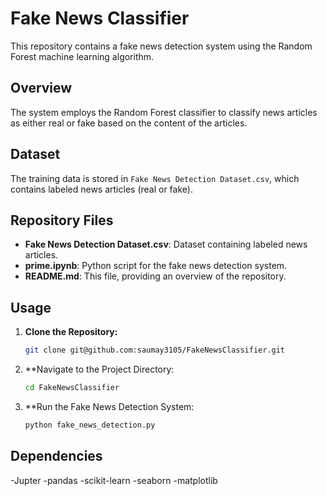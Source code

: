 # Fake News Classifier

This repository contains a fake news detection system using the Random Forest machine learning algorithm.

## Overview

The system employs the Random Forest classifier to classify news articles as either real or fake based on the content of the articles.

## Dataset

The training data is stored in `Fake News Detection Dataset.csv`, which contains labeled news articles (real or fake).

## Repository Files

- **Fake News Detection Dataset.csv**: Dataset containing labeled news articles.
- **prime.ipynb**: Python script for the fake news detection system.
- **README.md**: This file, providing an overview of the repository.

## Usage

1. **Clone the Repository:**
   ```bash
   git clone git@github.com:saumay3105/FakeNewsClassifier.git
2. **Navigate to the Project Directory:
   ```bash
   cd FakeNewsClassifier
3. **Run the Fake News Detection System:
   ```bash
   python fake_news_detection.py
## Dependencies
-Jupter
-pandas
-scikit-learn 
-seaborn
-matplotlib
